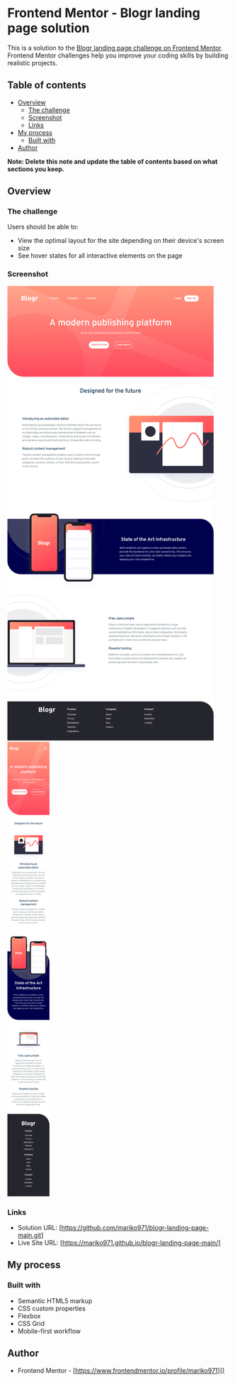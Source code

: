 # Frontend Mentor - Blogr landing page solution

This is a solution to the [Blogr landing page challenge on Frontend Mentor](https://www.frontendmentor.io/challenges/blogr-landing-page-EX2RLAApP). Frontend Mentor challenges help you improve your coding skills by building realistic projects. 

## Table of contents

- [Overview](#overview)
  - [The challenge](#the-challenge)
  - [Screenshot](#screenshot)
  - [Links](#links)
- [My process](#my-process)
  - [Built with](#built-with)  
- [Author](#author)

**Note: Delete this note and update the table of contents based on what sections you keep.**

## Overview

### The challenge

Users should be able to:

- View the optimal layout for the site depending on their device's screen size
- See hover states for all interactive elements on the page

### Screenshot

![](./images/screenshot/Blogr-desktop.png)
![](./images/screenshot/Blogr-mobile.png)

### Links

- Solution URL: [https://github.com/mariko971/blogr-landing-page-main.git]
- Live Site URL: [https://mariko971.github.io/blogr-landing-page-main/]

## My process

### Built with

- Semantic HTML5 markup
- CSS custom properties
- Flexbox
- CSS Grid
- Mobile-first workflow

## Author

- Frontend Mentor - [https://www.frontendmentor.io/profile/mariko971]()

